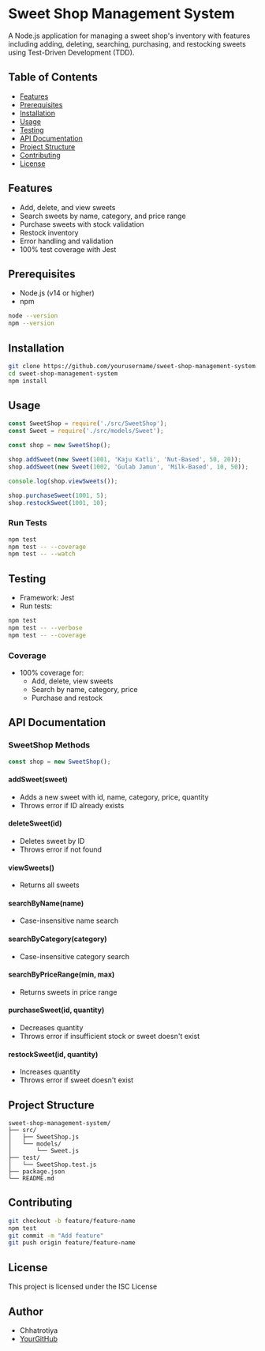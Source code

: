 ﻿# Sweet Shop Management System

A Node.js application for managing a sweet shop's inventory with features including adding, deleting, searching, purchasing, and restocking sweets using Test-Driven Development (TDD).

## Table of Contents
- [Features](#features)
- [Prerequisites](#prerequisites)
- [Installation](#installation)
- [Usage](#usage)
- [Testing](#testing)
- [API Documentation](#api-documentation)
- [Project Structure](#project-structure)
- [Contributing](#contributing)
- [License](#license)

## Features
- Add, delete, and view sweets
- Search sweets by name, category, and price range
- Purchase sweets with stock validation
- Restock inventory
- Error handling and validation
- 100% test coverage with Jest

## Prerequisites
- Node.js (v14 or higher)
- npm

```bash
node --version
npm --version
```

## Installation

```bash
git clone https://github.com/yourusername/sweet-shop-management-system.git
cd sweet-shop-management-system
npm install
```

## Usage

```javascript
const SweetShop = require('./src/SweetShop');
const Sweet = require('./src/models/Sweet');

const shop = new SweetShop();

shop.addSweet(new Sweet(1001, 'Kaju Katli', 'Nut-Based', 50, 20));
shop.addSweet(new Sweet(1002, 'Gulab Jamun', 'Milk-Based', 10, 50));

console.log(shop.viewSweets());

shop.purchaseSweet(1001, 5);
shop.restockSweet(1001, 10);
```

### Run Tests

```bash
npm test
npm test -- --coverage
npm test -- --watch
```

## Testing

- Framework: Jest
- Run tests:

```bash
npm test
npm test -- --verbose
npm test -- --coverage
```

### Coverage
- 100% coverage for:
  - Add, delete, view sweets
  - Search by name, category, price
  - Purchase and restock

## API Documentation

### SweetShop Methods

```javascript
const shop = new SweetShop();
```

#### addSweet(sweet)
- Adds a new sweet with id, name, category, price, quantity
- Throws error if ID already exists

#### deleteSweet(id)
- Deletes sweet by ID
- Throws error if not found

#### viewSweets()
- Returns all sweets

#### searchByName(name)
- Case-insensitive name search

#### searchByCategory(category)
- Case-insensitive category search

#### searchByPriceRange(min, max)
- Returns sweets in price range

#### purchaseSweet(id, quantity)
- Decreases quantity
- Throws error if insufficient stock or sweet doesn't exist

#### restockSweet(id, quantity)
- Increases quantity
- Throws error if sweet doesn't exist

## Project Structure

```
sweet-shop-management-system/
├── src/
│   ├── SweetShop.js
│   └── models/
│       └── Sweet.js
├── test/
│   └── SweetShop.test.js
├── package.json
└── README.md
```

## Contributing

```bash
git checkout -b feature/feature-name
npm test
git commit -m "Add feature"
git push origin feature/feature-name
```

## License

This project is licensed under the ISC License

## Author

- Chhatrotiya
- [YourGitHub](https://github.com/Chhatrotiya)
